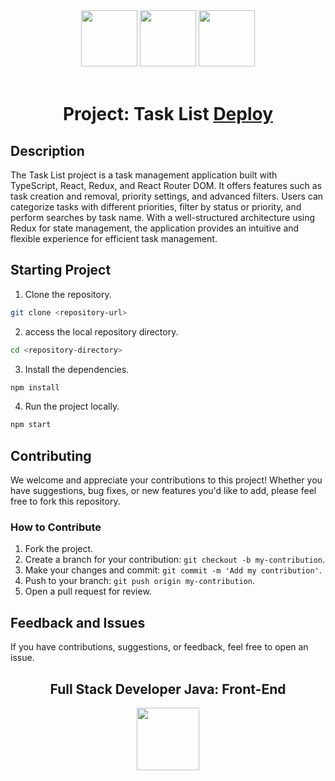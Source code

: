 <div align="center">
  <img src="https://cdn.jsdelivr.net/gh/devicons/devicon/icons/typescript/typescript-original.svg" width="90px">
  <img src="https://cdn.jsdelivr.net/gh/devicons/devicon/icons/react/react-original-wordmark.svg" width="90px">
  <img src="https://cdn.jsdelivr.net/gh/devicons/devicon/icons/redux/redux-original.svg" width="90px"><br><br>
  <h1>Project: Task List <a href="">Deploy</a></h1>
</div>

## Description

The Task List project is a task management application built with TypeScript, React, Redux, and React Router DOM. It offers features such as task creation and removal, priority settings, and advanced filters. Users can categorize tasks with different priorities, filter by status or priority, and perform searches by task name. With a well-structured architecture using Redux for state management, the application provides an intuitive and flexible experience for efficient task management.

## Starting Project

1. Clone the repository.
```bash
git clone <repository-url>
```
2. access the local repository directory.
```bash
cd <repository-directory>
```
3. Install the dependencies.
```bash
npm install
```
4. Run the project locally.
```bash
npm start
```

## Contributing

We welcome and appreciate your contributions to this project! Whether you have suggestions, bug fixes, or new features you'd like to add, please feel free to fork this repository.

### How to Contribute

1. Fork the project.
2. Create a branch for your contribution: `git checkout -b my-contribution`.
3. Make your changes and commit: `git commit -m 'Add my contribution'`.
4. Push to your branch: `git push origin my-contribution`.
5. Open a pull request for review.

## Feedback and Issues

If you have contributions, suggestions, or feedback, feel free to open an issue.

<div align="center">
  <h2>Full Stack Developer Java: Front-End</h2>
  <img src="https://i.postimg.cc/3xbR5F7H/rounded-in-photoretrica.png" width="100px">
</div>
